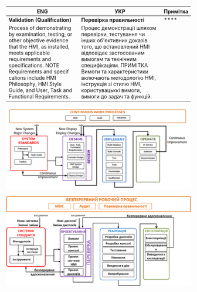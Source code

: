 | ENG                                                          | УКР                                                          | Примітка |
| ------------------------------------------------------------ | ------------------------------------------------------------ | -------- |
| **Validation (Qualification)**                               | **Перевірка правильності**                                   | ****     |
| Process of demonstrating by examination, testing, or other objective evidence that the HMI, as installed, meets applicable requirements and specifications. NOTE Requirements and specif calions include HMI Philosophy, HMI Style Guide, and User, Task and Functional Requirements. | Процес демонстрації шляхом перевірки, тестування чи інших об'єктивних доказів того, що встановлений HMI відповідає застосованим вимогам та технічним специфікаціям. ПРИМІТКА Вимоги та характеристики включають методологію HMI, інструкція зі стилю HMI,  користувацьккі вимоги, вимоги до задач та функцій. |          |

![](media/2.png)

![](media/2_uk.png)